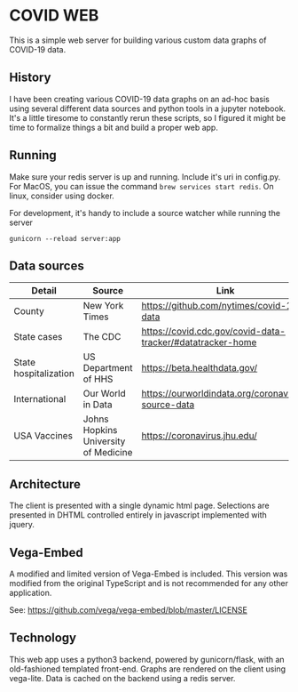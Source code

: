 # COVID WEB

This is a simple web server for building various custom data graphs of COVID-19 data.

## History

I have been creating various COVID-19 data graphs on an ad-hoc basis
using several different data sources and python tools in a jupyter notebook.
It's a little tiresome to constantly rerun these scripts, so I figured it
might be time to formalize things a bit and build a proper web app.

## Running

Make sure your redis server is up and running. Include it's uri in config.py.
For MacOS, you can issue the command ```brew services start redis```.
On linux, consider using docker.

For development, it's handy to include a source watcher while running the server
```
gunicorn --reload server:app
```

## Data sources

Detail | Source | Link
-- | -- | ---
County | New York Times | https://github.com/nytimes/covid-19-data
State cases | The CDC | https://covid.cdc.gov/covid-data-tracker/#datatracker-home
State hospitalization | US Department of HHS | https://beta.healthdata.gov/
International | Our World in Data | https://ourworldindata.org/coronavirus-source-data
USA Vaccines | Johns Hopkins University of Medicine | https://coronavirus.jhu.edu/

## Architecture

The client is presented with a single dynamic html page. Selections are
presented in DHTML controlled entirely in javascript implemented with jquery.

## Vega-Embed

A modified and limited version of Vega-Embed is included. This version
was modified from the original TypeScript and is not recommended for
any other application.

See: https://github.com/vega/vega-embed/blob/master/LICENSE

## Technology

This web app uses a python3 backend, powered by gunicorn/flask, with an 
old-fashioned templated front-end. Graphs are rendered on the client using 
vega-lite. Data is cached on the backend using a redis server.
